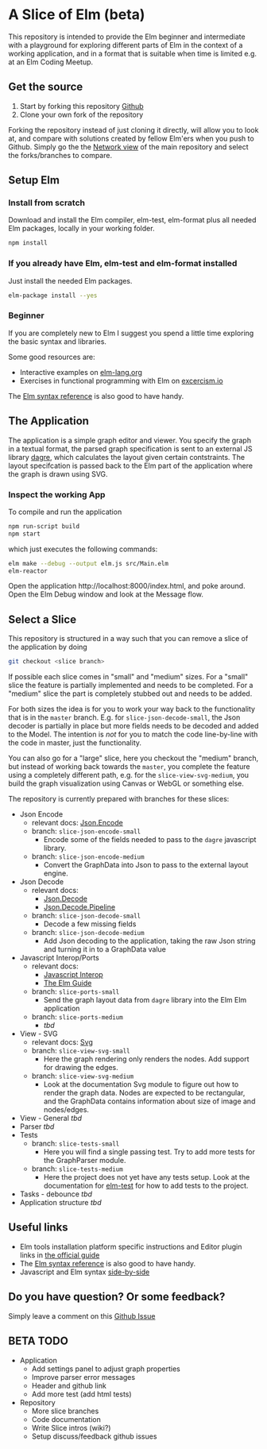 # A Slice of Elm (beta)

This repository is intended to provide the Elm beginner and intermediate with a playground for exploring different parts of Elm in the context of a working application, and in a format that is suitable when time is limited e.g. at an Elm Coding Meetup.

## Get the source

1. Start by forking this repository [Github](https://github.com/madsflensted/a-slice-of-elm-beta#fork-destination-box)
1. Clone your own fork of the repository

Forking the repository instead of just cloning it directly, will allow you to look at, and compare with solutions created by fellow Elm'ers when you push to Github. Simply go the the [Network view](https://github.com/madsflensted/a-slice-of-elm-beta/network) of the main repository and select the forks/branches to compare.

## Setup Elm

### Install from scratch

Download and install the Elm compiler, elm-test, elm-format plus all needed Elm packages, locally in your working folder.
```sh
npm install
```

### If you already have Elm, elm-test and elm-format installed

Just install the needed Elm packages.

```sh
elm-package install --yes

```

### Beginner

If you are completely new to Elm I suggest you spend a little time exploring the basic syntax and libraries.

Some good resources are:

* Interactive examples on [elm-lang.org](http://elm-lang.org/examples)
* Exercises in functional programming with Elm on [excercism.io](http://exercism.io/languages/elm/about)

The [Elm syntax reference](http://elm-lang.org/docs/syntax) is also good to have handy.

## The Application

The application is a simple graph editor and viewer. You specify the graph in a textual format, the parsed graph specification is sent to an external JS library [dagre](https://github.com/dagrejs/dagre/wiki), which calculates the layout given certain contstraints. The layout specifcation is passed back to the Elm part of the application where the graph is drawn using SVG.

### Inspect the working App

To compile and run the application
```sh
npm run-script build
npm start
```
which just executes the following commands:
```sh
elm make --debug --output elm.js src/Main.elm
elm-reactor
```

Open the application http://localhost:8000/index.html, and poke around. Open the Elm Debug window and look at the Message flow.

## Select a Slice

This repository is structured in a way such that you can remove a slice of the application by doing

```sh
git checkout <slice branch>
```

If possible each slice comes in "small" and "medium" sizes. For a "small" slice the feature is partially implemented and needs to be completed. For a "medium" slice the part is completely stubbed out and needs to be added.

For both sizes the idea is for you to work your way back to the functionality that is in the `master` branch. E.g. for `slice-json-decode-small`, the Json decoder is partially in place but more fields needs to be decoded and added to the Model. The intention is *not* for you to match the code line-by-line with the code in master, just the functionality.

You can also go for a "large" slice, here you checkout the "medium" branch, but instead of working back towards the `master`, you complete the feature using a completely different path, e.g. for the `slice-view-svg-medium`, you build the graph visualization using Canvas or WebGL or something else.

The repository is currently prepared with branches for these slices:

* Json Encode
  * relevant docs: [Json.Encode](http://package.elm-lang.org/packages/NoRedInk/elm-decode-pipeline/latest)
  * branch: `slice-json-encode-small`
    * Encode some of the fields needed to pass to the `dagre` javascript library.
  * branch: `slice-json-encode-medium`
    * Convert the GraphData into Json to pass to the external layout engine.
* Json Decode
  * relevant docs:
    * [Json.Decode](http://package.elm-lang.org/packages/elm-lang/core/latest/Json-Decode)
    * [Json.Decode.Pipeline](http://package.elm-lang.org/packages/elm-lang/core/latest/Json-Encode)
  * branch: `slice-json-decode-small`
    * Decode a few missing fields
  * branch: `slice-json-decode-medium`
    * Add Json decoding to the application, taking the raw Json string and turning it in to a GraphData value
* Javascript Interop/Ports
  * relevant docs:
    * [Javascript Interop](http://elm-lang.org/docs/syntax#javascript-interop)
    * [The Elm Guide](https://guide.elm-lang.org/interop/)
  * branch: `slice-ports-small`
    * Send the graph layout data from `dagre` library into the Elm Elm application
  * branch: `slice-ports-medium`
    * *tbd*
* View - SVG
  * relevant docs: [Svg](http://package.elm-lang.org/packages/elm-lang/svg/latest)
  * branch: `slice-view-svg-small`
    * Here the graph rendering only renders the nodes. Add support for drawing the edges.
  * branch: `slice-view-svg-medium`
    * Look at the documentation Svg module to figure out how to render the graph data. Nodes are expected to be rectangular, and the GraphData contains information about size of image and nodes/edges.
* View - General *tbd*
* Parser *tbd*
* Tests
  * branch: `slice-tests-small`
    * Here you will find a single passing test. Try to add more tests for the GraphParser module.
  * branch: `slice-tests-medium`
    * Here the project does not yet have any tests setup. Look at the documentation for [elm-test](http://package.elm-lang.org/packages/elm-community/elm-test/latest) for how to add tests to the project.
* Tasks - debounce *tbd*
* Application structure *tbd*

## Useful links

* Elm tools installation platform specific instructions and Editor plugin links in [the official guide](https://guide.elm-lang.org/install.html)
* The [Elm syntax reference](http://elm-lang.org/docs/syntax) is also good to have handy.
* Javascript and Elm syntax [side-by-side](http://elm-lang.org/docs/from-javascript)

## Do you have question? Or some feedback?

Simply leave a comment on this [Github Issue](https://github.com/madsflensted/a-slice-of-elm-beta/issues/1)

## BETA TODO
* Application
  * Add settings panel to adjust graph properties
  * Improve parser error messages
  * Header and github link
  * Add more test (add html tests)
* Repository
  * More slice branches
  * Code documentation
  * Write Slice intros (wiki?)
  * Setup discuss/feedback github issues
